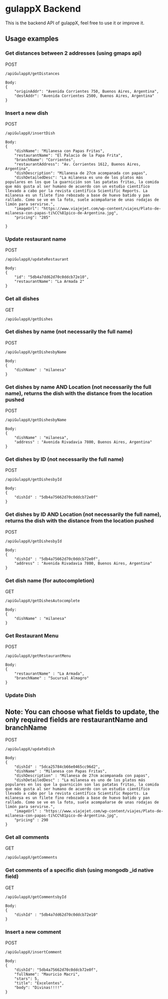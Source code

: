 # gulappX Backend

This is the backend API of gulappX, feel free to use it or improve it.

## Usage examples


### Get distances between 2 addresses (using gmaps api)

POST
```
/apiGulappX/getDistances

Body:
{
	"originAddr": "Avenida Corrientes 750, Buenos Aires, Argentina",
	"destAddr": "Avenida Corrientes 2500, Buenos Aires, Argentina"
}
```

### Insert a new dish

POST
```
/apiGulappX/insertDish

Body:
{
	"dishName": "Milanesa con Papas Fritas",
	"restaurantName": "El Palacio de la Papa Frita",
	"branchName": "Corrientes",
	"restaurantAddress": "Av. Corrientes 1612, Buenos Aires, Argentina",
	"dishDescription": "Milanesa de 27cm acompanada con papas",
	"dishDetailedDesc": "La milanesa es uno de los platos más populares en los que la guarnición son las patatas fritas, la comida que más gusta al ser humano de acuerdo con un estudio científico llevado a cabo por la revista científica Scientific Reports. La milanesa es un filete fino rebozado a base de huevo batido y pan rallado. Como se ve en la foto, suele acompañarse de unas rodajas de limón para servirse.",
	"imageUrl": "https://www.viajejet.com/wp-content/viajes/Plato-de-milanesa-con-papas-ti%CC%81pico-de-Argentina.jpg",
	"pricing": "285"

}

```

### Update restaurant name

POST
```
/apiGulappX/updateRestaurant

Body:
{
	"id": "5db4a7dd62d70c0ddcb72e10",
	"restaurantName": "La Armada 2"
}

```


### Get all dishes

GET
```
/apiGulappX/getDishes
```

### Get dishes by name (not necessarily the full name)
POST
```
/apiGulappX/getDishesbyName

Body:
{
	"dishName" : "milanesa"
}
```

### Get dishes by name AND Location (not necessarily the full name), returns the dish with the distance from the location pushed
POST
```
/apiGulappX/getDishesbyName

Body:
{
	"dishName" : "milanesa",
	"address" : "Avenida Rivadavia 7800, Buenos Aires, Argentina"
}
```


### Get dishes by ID (not necessarily the full name)
POST
```
/apiGulappX/getDishesbyId

Body:
{
	"dishId" : "5db4a75662d70c0ddcb72e0f"
}
```


### Get dishes by ID AND Location (not necessarily the full name), returns the dish with the distance from the location pushed
POST
```
/apiGulappX/getDishesbyId

Body:
{
	"dishId" : "5db4a75662d70c0ddcb72e0f",
	"address" : "Avenida Rivadavia 7800, Buenos Aires, Argentina"
}
```

### Get dish name (for autocompletion)
GET
```
/apiGulappX/getDishesAutocomplete

Body:
{
	"dishName" : "milanesa"
}
```

### Get Restaurant Menu
POST
```
/apiGulappX/getRestaurantMenu

Body:
{
	"restaurantName" : "La Armada",
	"branchName" : "Sucursal Almagro"
}
```

### Update Dish

## Note: You can choose what fields to update, the only required fields are restaurantName and branchName
POST
```
/apiGulappX/updateDish

Body:
{
	"dishId" : "5dca25784cb66e0465cc96d2",
	"dishName" : "Milanesa con Papas Fritas", 
	"dishDescription" : "Milanesa de 27cm acompanada con papas",
	"dishDetailedDesc" : "La milanesa es uno de los platos más populares en los que la guarnición son las patatas fritas, la comida que más gusta al ser humano de acuerdo con un estudio científico llevado a cabo por la revista científica Scientific Reports. La milanesa es un filete fino rebozado a base de huevo batido y pan rallado. Como se ve en la foto, suele acompañarse de unas rodajas de limón para servirse.",
	"imageUrl" : "https://www.viajejet.com/wp-content/viajes/Plato-de-milanesa-con-papas-ti%CC%81pico-de-Argentina.jpg",
	"pricing" : 290
}
```


### Get all comments

GET
```
/apiGulappX/getComments
```

### Get comments of a specific dish (using mongodb _id native field)
GET
```
/apiGulappX/getCommentsbyId

Body:
{ 
	"dishId" : "5db4a7dd62d70c0ddcb72e10"
}
```

### Insert a new comment

POST
```
/apiGulappX/insertComment

Body:
{
	"dishId": "5db4a75662d70c0ddcb72e0f",
	"fullName": "Mauricio Macri",
	"stars": 5,
	"title": "Excelentes",
	"body": "Divinas!!!!"
}
```
